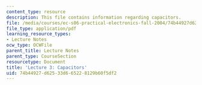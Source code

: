 ```yaml
---
content_type: resource
description: This file contains information regarding capacitors.
file: /media/courses/ec-s06-practical-electronics-fall-2004/74b44927d62533d665228129b60f5df2_MITEC_S06F04_lec03.pdf
file_type: application/pdf
learning_resource_types:
- Lecture Notes
ocw_type: OCWFile
parent_title: Lecture Notes
parent_type: CourseSection
resourcetype: Document
title: 'Lecture 3: Capacitors'
uid: 74b44927-d625-33d6-6522-8129b60f5df2
---
```

